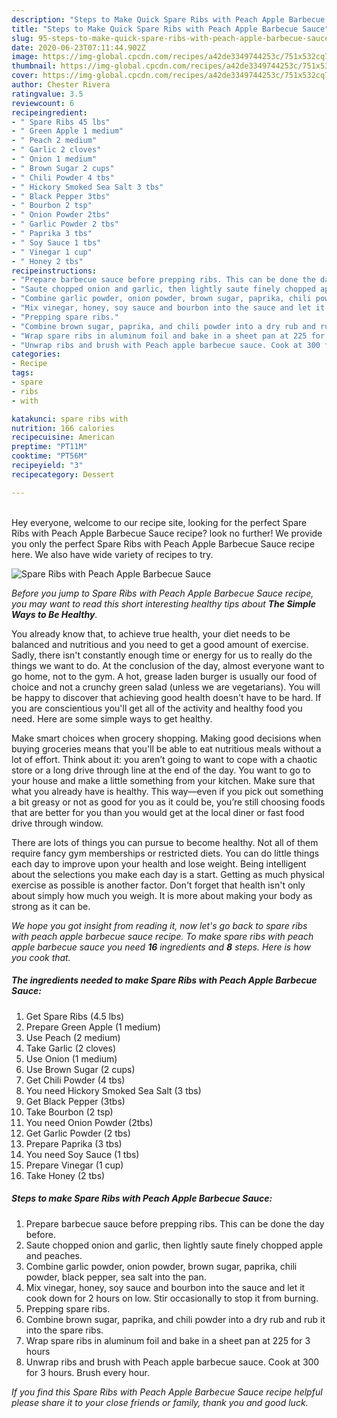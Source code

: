 ```yaml
---
description: "Steps to Make Quick Spare Ribs with Peach Apple Barbecue Sauce"
title: "Steps to Make Quick Spare Ribs with Peach Apple Barbecue Sauce"
slug: 95-steps-to-make-quick-spare-ribs-with-peach-apple-barbecue-sauce
date: 2020-06-23T07:11:44.902Z
image: https://img-global.cpcdn.com/recipes/a42de3349744253c/751x532cq70/spare-ribs-with-peach-apple-barbecue-sauce-recipe-main-photo.jpg
thumbnail: https://img-global.cpcdn.com/recipes/a42de3349744253c/751x532cq70/spare-ribs-with-peach-apple-barbecue-sauce-recipe-main-photo.jpg
cover: https://img-global.cpcdn.com/recipes/a42de3349744253c/751x532cq70/spare-ribs-with-peach-apple-barbecue-sauce-recipe-main-photo.jpg
author: Chester Rivera
ratingvalue: 3.5
reviewcount: 6
recipeingredient:
- " Spare Ribs 45 lbs"
- " Green Apple 1 medium"
- " Peach 2 medium"
- " Garlic 2 cloves"
- " Onion 1 medium"
- " Brown Sugar 2 cups"
- " Chili Powder 4 tbs"
- " Hickory Smoked Sea Salt 3 tbs"
- " Black Pepper 3tbs"
- " Bourbon 2 tsp"
- " Onion Powder 2tbs"
- " Garlic Powder 2 tbs"
- " Paprika 3 tbs"
- " Soy Sauce 1 tbs"
- " Vinegar 1 cup"
- " Honey 2 tbs"
recipeinstructions:
- "Prepare barbecue sauce before prepping ribs. This can be done the day before."
- "Saute chopped onion and garlic, then lightly saute finely chopped apple and peaches."
- "Combine garlic powder, onion powder, brown sugar, paprika, chili powder, black pepper, sea salt into the pan."
- "Mix vinegar, honey, soy sauce and bourbon into the sauce and let it cook down for 2 hours on low. Stir occasionally to stop it from burning."
- "Prepping spare ribs."
- "Combine brown sugar, paprika, and chili powder into a dry rub and rub it into the spare ribs."
- "Wrap spare ribs in aluminum foil and bake in a sheet pan at 225 for 3 hours"
- "Unwrap ribs and brush with Peach apple barbecue sauce. Cook at 300 for 3 hours. Brush every hour."
categories:
- Recipe
tags:
- spare
- ribs
- with

katakunci: spare ribs with 
nutrition: 166 calories
recipecuisine: American
preptime: "PT11M"
cooktime: "PT56M"
recipeyield: "3"
recipecategory: Dessert

---
```

<br>
Hey everyone, welcome to our recipe site, looking for the perfect Spare Ribs with Peach Apple Barbecue Sauce recipe? look no further! We provide you only the perfect Spare Ribs with Peach Apple Barbecue Sauce recipe here. We also have wide variety of recipes to try.
<br>


![Spare Ribs with Peach Apple Barbecue Sauce](https://img-global.cpcdn.com/recipes/a42de3349744253c/751x532cq70/spare-ribs-with-peach-apple-barbecue-sauce-recipe-main-photo.jpg)

<i>Before you jump to Spare Ribs with Peach Apple Barbecue Sauce recipe, you may want to read this short interesting healthy tips about <strong>The Simple Ways to Be Healthy</strong>.</i>

You already know that, to achieve true health, your diet needs to be balanced and nutritious and you need to get a good amount of exercise. Sadly, there isn't constantly enough time or energy for us to really do the things we want to do. At the conclusion of the day, almost everyone want to go home, not to the gym. A hot, grease laden burger is usually our food of choice and not a crunchy green salad (unless we are vegetarians). You will be happy to discover that achieving good health doesn't have to be hard. If you are conscientious you'll get all of the activity and healthy food you need. Here are some simple ways to get healthy.

Make smart choices when grocery shopping. Making good decisions when buying groceries means that you'll be able to eat nutritious meals without a lot of effort. Think about it: you aren’t going to want to cope with a chaotic store or a long drive through line at the end of the day. You want to go to your house and make a little something from your kitchen. Make sure that what you already have is healthy. This way—even if you pick out something a bit greasy or not as good for you as it could be, you’re still choosing foods that are better for you than you would get at the local diner or fast food drive through window.

There are lots of things you can pursue to become healthy. Not all of them require fancy gym memberships or restricted diets. You can do little things each day to improve upon your health and lose weight. Being intelligent about the selections you make each day is a start. Getting as much physical exercise as possible is another factor. Don't forget that health isn't only about simply how much you weigh. It is more about making your body as strong as it can be. 


<i>We hope you got insight from reading it, now let's go back to spare ribs with peach apple barbecue sauce recipe. To make spare ribs with peach apple barbecue sauce you need <strong>16</strong> ingredients and <strong>8</strong> steps. Here is how you cook that.
</i>

##### The ingredients needed to make Spare Ribs with Peach Apple Barbecue Sauce:

1. Get  Spare Ribs (4.5 lbs)
1. Prepare  Green Apple (1 medium)
1. Use  Peach (2 medium)
1. Take  Garlic (2 cloves)
1. Use  Onion (1 medium)
1. Use  Brown Sugar (2 cups)
1. Get  Chili Powder (4 tbs)
1. You need  Hickory Smoked Sea Salt (3 tbs)
1. Get  Black Pepper (3tbs)
1. Take  Bourbon (2 tsp)
1. You need  Onion Powder (2tbs)
1. Get  Garlic Powder (2 tbs)
1. Prepare  Paprika (3 tbs)
1. You need  Soy Sauce (1 tbs)
1. Prepare  Vinegar (1 cup)
1. Take  Honey (2 tbs)


##### Steps to make Spare Ribs with Peach Apple Barbecue Sauce:

1. Prepare barbecue sauce before prepping ribs. This can be done the day before.
1. Saute chopped onion and garlic, then lightly saute finely chopped apple and peaches.
1. Combine garlic powder, onion powder, brown sugar, paprika, chili powder, black pepper, sea salt into the pan.
1. Mix vinegar, honey, soy sauce and bourbon into the sauce and let it cook down for 2 hours on low. Stir occasionally to stop it from burning.
1. Prepping spare ribs.
1. Combine brown sugar, paprika, and chili powder into a dry rub and rub it into the spare ribs.
1. Wrap spare ribs in aluminum foil and bake in a sheet pan at 225 for 3 hours
1. Unwrap ribs and brush with Peach apple barbecue sauce. Cook at 300 for 3 hours. Brush every hour.


<i>If you find this Spare Ribs with Peach Apple Barbecue Sauce recipe helpful please share it to your close friends or family, thank you and good luck.</i>
